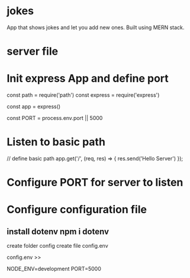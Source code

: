 # jokes

App that shows jokes and let you add new ones. Built using MERN stack.

# server file

# Init express App and define port

const path = require('path')
const express = require('express')

const app = express()

const PORT = process.env.port || 5000

# Listen to basic path

// define basic path
app.get('/', (req, res) => {
res.send('Hello Server')
});

# Configure PORT for server to listen

# Configure configuration file

## install dotenv npm i dotenv

create folder config
create file config.env

config.env >>

NODE_ENV=development
PORT=5000
